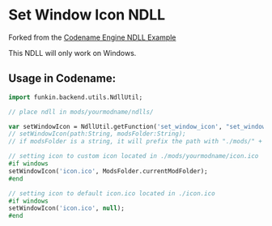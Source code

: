 # Set Window Icon NDLL

Forked from the [Codename Engine NDLL Example](https://github.com/CodenameCrew/ndll-example)

This NDLL will only work on Windows.

## Usage in Codename:

```hx
import funkin.backend.utils.NdllUtil;

// place ndll in mods/yourmodname/ndlls/

var setWindowIcon = NdllUtil.getFunction('set_window_icon', "set_window_icon", 2);
// setWindowIcon(path:String, modsFolder:String);
// if modsFolder is a string, it will prefix the path with "./mods/" + modsFolder + "/"

// setting icon to custom icon located in ./mods/yourmodname/icon.ico
#if windows
setWindowIcon('icon.ico', ModsFolder.currentModFolder);
#end

// setting icon to default icon.ico located in ./icon.ico
#if windows
setWindowIcon('icon.ico', null);
#end
```